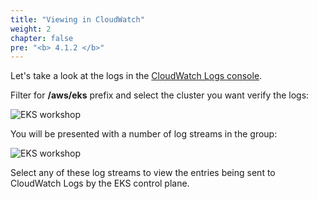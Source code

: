 ```yaml
---
title: "Viewing in CloudWatch"
weight: 2
chapter: false
pre: "<b> 4.1.2 </b>"
---
```


Let's take a look at the logs in the [CloudWatch Logs console](https://console.aws.amazon.com/cloudwatch/home?#logsV2:log-groups).

Filter for **/aws/eks** prefix and select the cluster you want verify the logs:

![EKS workshop](../../../../images/0006/0006.png?featherlight=false&width=90pc)

You will be presented with a number of log streams in the group:

![EKS workshop](../../../../images/0006/0007.png?featherlight=false&width=90pc)

Select any of these log streams to view the entries being sent to CloudWatch Logs by the EKS control plane.